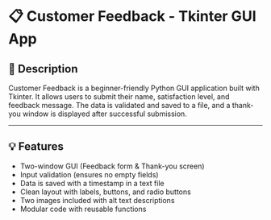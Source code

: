 <h1>📋 Customer Feedback - Tkinter GUI App</h1> 
<h2>🧾 Description</h2>
<p>Customer Feedback is a beginner-friendly Python GUI application built with Tkinter. It allows users to submit their name, satisfaction level, and feedback message. The data is validated and saved to a file, and a thank-you window is displayed after successful submission.</p>

<hr>

<h2>💡 Features</h2>

<ul>
  <li>Two-window GUI (Feedback form & Thank-you screen)</li>
  <li>Input validation (ensures no empty fields)</li>
  <li>Data is saved with a timestamp in a text file</li>
  <li>Clean layout with labels, buttons, and radio buttons</li>
  <li>Two images included with alt text descriptions</li>
  <li>Modular code with reusable functions</li>
</ul>
